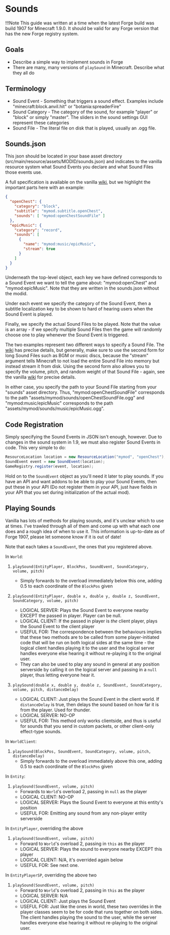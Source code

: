 Sounds
======

!!!Note
    This guide was written at a time when the latest Forge build was build 1907 for Minecraft 1.9.0. It should be valid for any Forge version that has the new Forge registry system.

Goals
-----

  * Describe a simple way to implement sounds in Forge
  * There are many, many versions of `playSound` in Minecraft. Describe what they all do

Terminology
-----------

  * Sound Event - Something that triggers a sound effect. Examples include "minecraft:block.anvil.hit" or "botania:spreaderFire"
  * Sound Category - The category of the sound, for example "player" or "block" or simply "master". The sliders in the sound settings GUI represent these categories
  * Sound File - The literal file on disk that is played, usually an .ogg file.

Sounds.json
-----------

This json should be located in your base asset directory (src/main/resource/assets/MODID/sounds.json) and indicates to the vanilla resource system what Sound Events you declare and what Sound Files those events use.

A full specification is available on the vanilla [wiki], but we highlight the important parts here with an example:

```Json
{
  "openChest": {
    "category": "block",
    "subtitle": "mymod.subtitle.openChest",
    "sounds": [ "mymod:openChestSoundFile" ]
  },
  "epicMusic": {
    "category": "record",
    "sounds": [
      {
        "name": "mymod:music/epicMusic",
        "stream": true
      }
    ]
  }
}
```

Underneath the top-level object, each key we have defined corresponds to a Sound Event we want to tell the game about: "mymod:openChest" and "mymod:epicMusic". Note that they are written in the sounds.json without the modid.

Under each event we specify the category of the Sound Event, then a subtitle localization key to be shown to hard of hearing users when the Sound Event is played. 

Finally, we specify the actual Sound Files to be played. Note that the value is an array - if we specify multiple Sound Files then the game will randomly choose one to play whenever the Sound Event is triggered.

The two examples represent two different ways to specify a Sound File. The [wiki] has precise details, but generally, make sure to use the second form for long Sound Files such as BGM or music discs, because the "stream" argument tells Minecraft to not load the entire Sound File into memory but instead stream it from disk. Using the second form also allows you to specify the volume, pitch, and random weight of that Sound File - again, see the vanilla [wiki] for precise details.

In either case, you specify the path to your Sound File starting from your "sounds" asset directory. Thus, "mymod:openChestSoundFile" corresponds to the path "assets/mymod/sounds/openChestSoundFile.ogg" and "mymod:music/epicMusic" corresponds to the path "assets/mymod/sounds/music/epicMusic.ogg".

Code Registration
-----------------

Simply specifying the Sound Events in JSON isn't enough, however. Due to changes in the sound system in 1.9, we must also register Sound Events in code. This very simple to do: 

```Java
ResourceLocation location = new ResourceLocation("mymod", "openChest");
SoundEvent event = new SoundEvent(location);
GameRegistry.register(event, location);
```

Hold on to the `SoundEvent` object as you'll need it later to play sounds. If you have an API and want addons to be able to play your Sound Events, then put these in your API (Do not register them in your API, just have fields in your API that you set during initialization of the actual mod).

Playing Sounds
--------------

Vanilla has lots of methods for playing sounds, and it's unclear which to use at times. I've trawled through all of them and come up with what each one does and a rough idea of when to use it. This information is up-to-date as of Forge 1907, please let someone know if it is out of date!

Note that each takes a `SoundEvent`, the ones that you registered above.

In `World`:
  1. `playSound(EntityPlayer, BlockPos, SoundEvent, SoundCategory, volume, pitch)`
      - Simply forwards to the overload immediately below this one, adding 0.5 to each coordinate of the `BlockPos` given
  2. `playSound(EntityPlayer, double x, double y, double z, SoundEvent, SoundCategory, volume, pitch)`
      - LOGICAL SERVER: Plays the Sound Event to everyone nearby EXCEPT the passed in player. Player can be null.
      - LOGICAL CLIENT: If the passed in player is *the* client player, plays the  Sound Event to the client player
      - USEFUL FOR: The correspondence between the behaviours implies that these two methods are to be called from some player-initiated code that will be run on both logical sides at the same time - the logical client handles playing it to the user and the logical server handles everyone else hearing it without re-playing it to the original user.
      - They can also be used to play any sound in general at any position serverside by calling it on the logical server and passing in a `null` player, thus letting everyone hear it.

  3. `playSound(double x, double y, double z, SoundEvent, SoundCategory, volume, pitch, distanceDelay)`
      - LOGICAL CLIENT: Just plays the Sound Event in the client world. If `distanceDelay` is true, then delays the sound based on how far it is from the player. Used for thunder.
      - LOGICAL SERVER: NO-OP
      - USEFUL FOR: This method only works clientside, and thus is useful for sounds that you send in custom packets, or other client-only effect-type sounds.

In `WorldClient`:
  1. `playSound(BlockPos, SoundEvent, SoundCategory, volume, pitch, distanceDelay)`
      - Simply forwards to the overload immediately above this one, adding 0.5 to each coordinate of the `BlockPos` given

In `Entity`:
  1. `playSound(SoundEvent, volume, pitch)`
      - Forwards to `World`'s overload 2, passing in `null` as the player
      - LOGICAL CLIENT: NO-OP
      - LOGICAL SERVER: Plays the Sound Event to everyone at this entity's position
      - USEFUL FOR: Emitting any sound from any non-player entity serverside

In `EntityPlayer`, overriding the above
  1. `playSound(SoundEvent, volume, pitch)`
      - Forward to `World`'s overload 2, passing in `this` as the player
      - LOGICAL SERVER: Plays the sound to everyone nearby EXCEPT this player
      - LOGICAL CLIENT: N/A, it's overrided again below
      - USEFUL FOR: See next one.

In `EntityPlayerSP`, overriding the above two
  1. `playSound(SoundEvent, volume, pitch)`
      - Forward to `World`'s overload 2, passing in `this` as the player
      - LOGICAL SERVER: N/A
      - LOGICAL CLIENT: Just plays the Sound Event
      - USEFUL FOR: Just like the ones in world, these two overrides in the player classes seem to be for code that runs together on both sides. The client handles playing the sound to the user, while the server handles everyone else hearing it without re-playing to the original user.

[wiki]: http://minecraft.gamepedia.com/Sounds.json